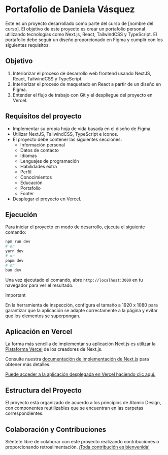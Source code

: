 # Portafolio de Daniela Vásquez

Este es un proyecto desarrollado como parte del curso de [nombre del curso]. El objetivo de este proyecto es crear un portafolio personal utilizando tecnologías como Next.js, React, TailwindCSS y TypeScript. El portafolio debe seguir un diseño proporcionado en Figma y cumplir con los siguientes requisitos:

## Objetivo
1. Interiorizar el proceso de desarrollo web frontend usando NextJS, React, TailwindCSS y TypeScript.
2. Interiorizar el proceso de maquetado en React a partir de un diseño en Figma.
3. Entender el flujo de trabajo con Git y el despliegue del proyecto en Vercel.

## Requisitos del proyecto
- Implementar su propia hoja de vida basada en el diseño de Figma.
- Utilizar NextJS, TailwindCSS, TypeScript e iconos.
- El proyecto debe contener las siguientes secciones:
  - Información personal
  - Datos de contacto
  - Idiomas
  - Lenguajes de programación
  - Habilidades extra
  - Perfil
  - Conocimientos
  - Educación
  - Portafolio
  - Footer
- Desplegar el proyecto en Vercel.

## Ejecución
Para iniciar el proyecto en modo de desarrollo, ejecuta el siguiente comando:

```bash
npm run dev
# or
yarn dev
# or
pnpm dev
# or
bun dev
```

Una vez ejecutado el comando, abre `http://localhost:3000` en tu navegador para ver el resultado.

> [!IMPORTANT]
> En la herramienta de inspección, configura el tamaño a 1920 x 1080 para garantizar que la aplicación se adapte correctamente a la página y evitar que los elementos se superpongan.

## Aplicación en Vercel

La forma más sencilla de implementar su aplicación Next.js es utilizar la [Plataforma Vercel](https://vercel.com/new?utm_medium=default-template&filter=next.js&utm_source=create-next-app&utm_campaign=create-next-app-readme) de los creadores de Next.js.

Consulte nuestra [documentación de implementación de Next.js](https://nextjs.org/docs/deployment) para obtener más detalles.

[Puede acceder a la aplicación desplegada en Vercel haciendo clic aquí.](https://portafolio-daniela-vasquez.vercel.app/)

## Estructura del Proyecto
El proyecto está organizado de acuerdo a los principios de Atomic Design, con componentes reutilizables que se encuentran en las carpetas correspondientes.

## Colaboración y Contribuciones
Siéntete libre de colaborar con este proyecto realizando contribuciones o proporcionando retroalimentación. [¡Toda contribución es bienvenida!](https://github.com/Ingenieria-Web-M-J/daniela-vasquez-londono-portafolio)